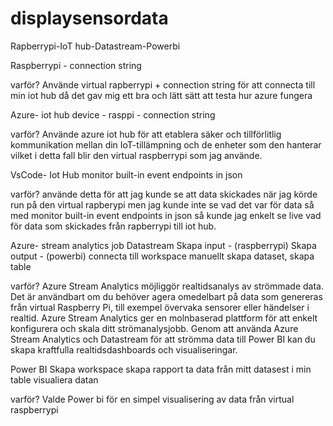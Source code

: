 # displaysensordata
Rapberrypi-IoT hub-Datastream-Powerbi


Raspberrypi -
  connection string

varför?
Använde virtual rapberrypi + connection string för att connecta till min iot hub då det 
gav mig ett bra och lätt sätt att testa hur azure fungera

Azure- iot hub
  device - rasppi - connection string

varför?
Använde azure iot hub för att etablera säker och tillförlitlig kommunikation mellan din IoT-tillämpning och de enheter som den hanterar
vilket i detta fall blir den virtual raspberrypi som jag använde.

VsCode- Iot Hub
  monitor built-in event endpoints in json

varför?
använde detta för att jag kunde se att data skickades när jag körde run på den virtual rapberypi men jag kunde inte se vad det var för data
så med monitor built-in event endpoints in json så kunde jag enkelt se live vad för data som skickades från rapberrypi till iot hub.



Azure- stream analytics job Datastream
  Skapa input - (raspberrypi) 
  Skapa output - (powerbi) connecta till workspace manuellt
    skapa dataset, skapa table
    
varför?
Azure Stream Analytics möjliggör realtidsanalys av strömmade data. Det är användbart om du behöver agera omedelbart
på data som genereras från virtual Raspberry Pi, till exempel övervaka sensorer eller händelser i realtid.
Azure Stream Analytics ger en molnbaserad plattform för att enkelt konfigurera och skala ditt strömanalysjobb.
Genom att använda Azure Stream Analytics och Datastream för att strömma data till Power BI kan du skapa kraftfulla realtidsdashboards och visualiseringar.

Power BI
  Skapa workspace
  skapa rapport
    ta data från mitt datasest i min table
    visualiera datan

varför?
Valde Power bi för en simpel visualisering av data från virtual raspberrypi
